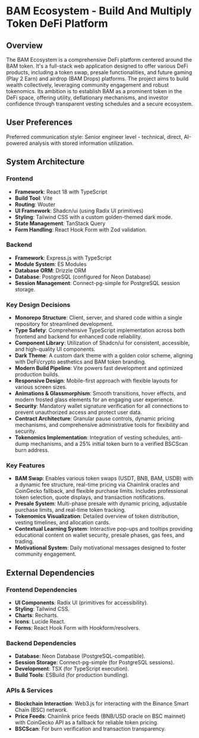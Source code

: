# BAM Ecosystem - Build And Multiply Token DeFi Platform

## Overview
The BAM Ecosystem is a comprehensive DeFi platform centered around the BAM token. It's a full-stack web application designed to offer various DeFi products, including a token swap, presale functionalities, and future gaming (Play 2 Earn) and airdrop (BAM Drops) platforms. The project aims to build wealth collectively, leveraging community engagement and robust tokenomics. Its ambition is to establish BAM as a prominent token in the DeFi space, offering utility, deflationary mechanisms, and investor confidence through transparent vesting schedules and a secure ecosystem.

## User Preferences
Preferred communication style: Senior engineer level - technical, direct, AI-powered analysis with stored information utilization.

## System Architecture

### Frontend
- **Framework**: React 18 with TypeScript
- **Build Tool**: Vite
- **Routing**: Wouter
- **UI Framework**: Shadcn/ui (using Radix UI primitives)
- **Styling**: Tailwind CSS with a custom golden-themed dark mode.
- **State Management**: TanStack Query
- **Form Handling**: React Hook Form with Zod validation.

### Backend
- **Framework**: Express.js with TypeScript
- **Module System**: ES Modules
- **Database ORM**: Drizzle ORM
- **Database**: PostgreSQL (configured for Neon Database)
- **Session Management**: Connect-pg-simple for PostgreSQL session storage.

### Key Design Decisions
- **Monorepo Structure**: Client, server, and shared code within a single repository for streamlined development.
- **Type Safety**: Comprehensive TypeScript implementation across both frontend and backend for enhanced code reliability.
- **Component Library**: Utilization of Shadcn/ui for consistent, accessible, and high-quality UI components.
- **Dark Theme**: A custom dark theme with a golden color scheme, aligning with DeFi/crypto aesthetics and BAM token branding.
- **Modern Build Pipeline**: Vite powers fast development and optimized production builds.
- **Responsive Design**: Mobile-first approach with flexible layouts for various screen sizes.
- **Animations & Glassmorphism**: Smooth transitions, hover effects, and modern frosted glass elements for an engaging user experience.
- **Security**: Mandatory wallet signature verification for all connections to prevent unauthorized access and protect user data.
- **Contract Architecture**: Granular pause controls, dynamic pricing mechanisms, and comprehensive administrative tools for flexibility and security.
- **Tokenomics Implementation**: Integration of vesting schedules, anti-dump mechanisms, and a 25% initial token burn to a verified BSCScan burn address.

### Key Features
- **BAM Swap**: Enables various token swaps (USDT, BNB, BAM, USDB) with a dynamic fee structure, real-time pricing via Chainlink oracles and CoinGecko fallback, and flexible purchase limits. Includes professional token selection, quote displays, and transaction notifications.
- **Presale System**: Multi-phase presale with dynamic pricing, adjustable purchase limits, and real-time token tracking.
- **Tokenomics Visualization**: Detailed overview of token distribution, vesting timelines, and allocation cards.
- **Contextual Learning System**: Interactive pop-ups and tooltips providing educational content on wallet security, presale phases, gas fees, and trading.
- **Motivational System**: Daily motivational messages designed to foster community engagement.

## External Dependencies

### Frontend Dependencies
- **UI Components**: Radix UI (primitives for accessibility).
- **Styling**: Tailwind CSS.
- **Charts**: Recharts.
- **Icons**: Lucide React.
- **Forms**: React Hook Form with Hookform/resolvers.

### Backend Dependencies
- **Database**: Neon Database (PostgreSQL-compatible).
- **Session Storage**: Connect-pg-simple (for PostgreSQL sessions).
- **Development**: TSX (for TypeScript execution).
- **Build Tools**: ESBuild (for production bundling).

### APIs & Services
- **Blockchain Interaction**: Web3.js for interacting with the Binance Smart Chain (BSC) network.
- **Price Feeds**: Chainlink price feeds (BNB/USD oracle on BSC mainnet) with CoinGecko API as a fallback for reliable token pricing.
- **BSCScan**: For burn verification and transaction transparency.